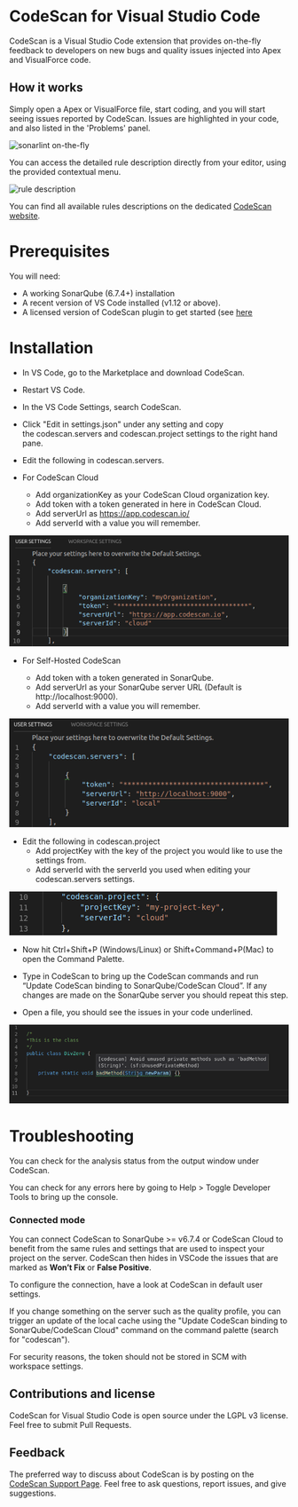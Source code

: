 # CodeScan for Visual Studio Code

CodeScan is a Visual Studio Code extension that provides on-the-fly feedback to developers on new bugs and quality issues injected into Apex and VisualForce code.

## How it works

Simply open a Apex or VisualForce file, start coding, and you will start seeing issues reported by CodeScan. Issues are highlighted in your code, and also listed in the 'Problems' panel.

![sonarlint on-the-fly](images/sonarlint-vscode.gif)

You can access the detailed rule description directly from your editor, using the provided contextual menu.

![rule description](images/sonarlint-rule-description.gif)

You can find all available rules descriptions on the dedicated [CodeScan website](http://www.code-scan.com/tutorials/vscode).

# Prerequisites
You will need:

* A working SonarQube (6.7.4+) installation
* A recent version of VS Code installed (v1.12 or above).
* A licensed version of CodeScan plugin to get started (see <a href="https://www.code-scan.com/overview/installing-all/" >here</a>

# Installation

* In VS Code, go to the Marketplace and download CodeScan.

* Restart VS Code.

* In the VS Code Settings, search CodeScan.

* Click "Edit in settings.json" under any setting and copy the codescan.servers and codescan.project settings to the right hand pane.

* Edit the following in codescan.servers.

* For CodeScan Cloud

    - Add organizationKey as your CodeScan Cloud organization key.
    - Add token with a token generated in here in CodeScan Cloud.
    - Add serverUrl as https://app.codescan.io/
    - Add serverId with a value you will remember.

![cloud-settings](images/vscode/cloud-settings.png)   

* For Self-Hosted CodeScan

    - Add token with a token generated in SonarQube.
    - Add serverUrl as your SonarQube server URL (Default is http://localhost:9000).
    - Add serverId with a value you will remember.

![hosted-settings](images/vscode/hosted-settings.png)

* Edit the following in codescan.project
    - Add projectKey with the key of the project you would like to use the settings from.
    - Add serverId with the serverId you used when editing your codescan.servers settings.

![project-settings](images/vscode/project-settings.png)

* Now hit Ctrl+Shift+P (Windows/Linux) or Shift+Command+P(Mac) to open the Command Palette.

* Type in CodeScan to bring up the CodeScan commands and run “Update CodeScan binding to SonarQube/CodeScan Cloud”. If any changes are made on the SonarQube server you should repeat this step.

* Open a file, you should see the issues in your code underlined.

![Bad example](images/vscode/example.png)

# Troubleshooting

You can check for the analysis status from the output window under CodeScan.

You can check for any errors here by going to Help > Toggle Developer Tools to bring up the console.

### Connected mode

You can connect CodeScan to SonarQube >= v6.7.4 or CodeScan Cloud to benefit from the same rules and settings that are used to inspect your project on the server. CodeScan then hides in VSCode the issues that are marked as **Won’t Fix** or **False Positive**.

To configure the connection, have a look at CodeScan in default user settings.

If you change something on the server such as the quality profile, you can trigger an update of the local cache using the "Update CodeScan binding to SonarQube/CodeScan Cloud" command on the command palette (search for "codescan").

For security reasons, the token should not be stored in SCM with workspace settings.

## Contributions and license

CodeScan for Visual Studio Code is open source under the LGPL v3 license. Feel free to submit Pull Requests.

## Feedback

The preferred way to discuss about CodeScan is by posting on the [CodeScan Support Page](http://www.code-scan.com/help/support). Feel free to ask questions, report issues, and give suggestions.
